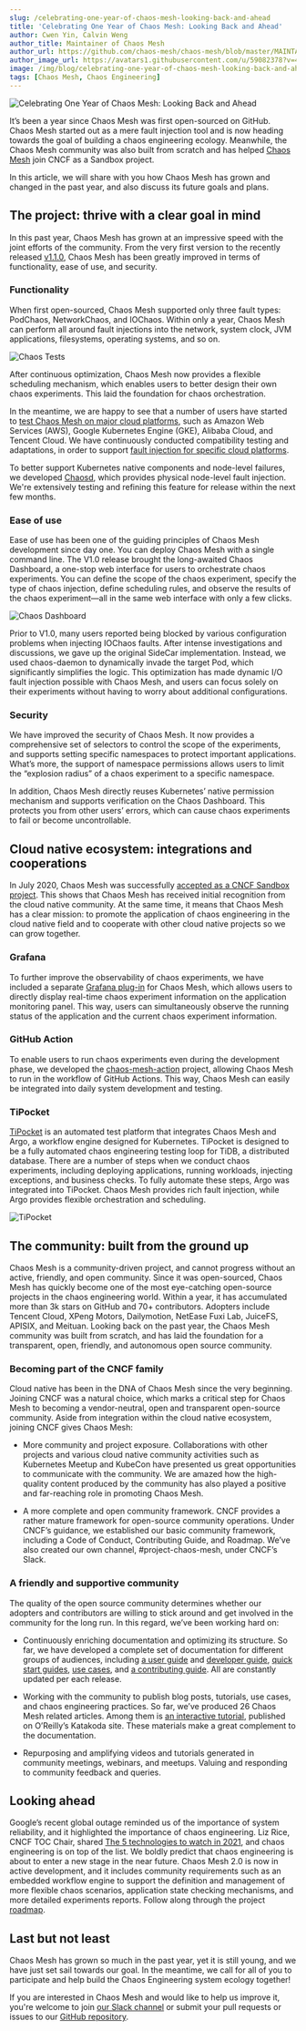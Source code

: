 ```yaml
---
slug: /celebrating-one-year-of-chaos-mesh-looking-back-and-ahead
title: 'Celebrating One Year of Chaos Mesh: Looking Back and Ahead'
author: Cwen Yin, Calvin Weng
author_title: Maintainer of Chaos Mesh
author_url: https://github.com/chaos-mesh/chaos-mesh/blob/master/MAINTAINERS.md
author_image_url: https://avatars1.githubusercontent.com/u/59082378?v=4
image: /img/blog/celebrating-one-year-of-chaos-mesh-looking-back-and-ahead.jpg
tags: [Chaos Mesh, Chaos Engineering]
---
```


![Celebrating One Year of Chaos Mesh: Looking Back and Ahead](/img/blog/celebrating-one-year-of-chaos-mesh-looking-back-and-ahead.jpg)

It’s been a year since Chaos Mesh was first open-sourced on GitHub. Chaos Mesh started out as a mere fault injection tool and is now heading towards the goal of building a chaos engineering ecology. Meanwhile, the Chaos Mesh community was also built from scratch and has helped [Chaos Mesh](https://github.com/chaos-mesh/chaos-mesh) join CNCF as a Sandbox project.

<!--truncate-->

In this article, we will share with you how Chaos Mesh has grown and changed in the past year, and also discuss its future goals and plans.

## The project: thrive with a clear goal in mind

In this past year, Chaos Mesh has grown at an impressive speed with the joint efforts of the community. From the very first version to the recently released [v1.1.0](https://github.com/chaos-mesh/chaos-mesh/releases/tag/v1.1.0), Chaos Mesh has been greatly improved in terms of functionality, ease of use, and security.

### Functionality

When first open-sourced, Chaos Mesh supported only three fault types: PodChaos, NetworkChaos, and IOChaos. Within only a year, Chaos Mesh can perform all around fault injections into the network, system clock, JVM applications, filesystems, operating systems, and so on.

![Chaos Tests](/img/blog/chaos-tests.png)

After continuous optimization, Chaos Mesh now provides a flexible scheduling mechanism, which enables users to better design their own chaos experiments. This laid the foundation for chaos orchestration.

In the meantime, we are happy to see that a number of users have started to [test Chaos Mesh on major cloud platforms](https://github.com/chaos-mesh/chaos-mesh/issues/1182), such as Amazon Web Services (AWS), Google Kubernetes Engine (GKE), Alibaba Cloud, and Tencent Cloud. We have continuously conducted compatibility testing and adaptations, in order to support [fault injection for specific cloud platforms](https://github.com/chaos-mesh/chaos-mesh/pull/1330).

To better support Kubernetes native components and node-level failures, we developed [Chaosd](https://github.com/chaos-mesh/chaosd), which provides physical node-level fault injection. We're extensively testing and refining this feature for release within the next few months.

### Ease of use

Ease of use has been one of the guiding principles of Chaos Mesh development since day one. You can deploy Chaos Mesh with a single command line. The V1.0 release brought the long-awaited Chaos Dashboard, a one-stop web interface for users to orchestrate chaos experiments. You can define the scope of the chaos experiment, specify the type of chaos injection, define scheduling rules, and observe the results of the chaos experiment—all in the same web interface with only a few clicks.

![Chaos Dashboard](/img/blog/chaos-dashboard1.png)

Prior to V1.0, many users reported being blocked by various configuration problems when injecting IOChaos faults. After intense investigations and discussions, we gave up the original SideCar implementation. Instead, we used chaos-daemon to dynamically invade the target Pod, which significantly simplifies the logic. This optimization has made dynamic I/O fault injection possible with Chaos Mesh, and users can focus solely on their experiments without having to worry about additional configurations.

### Security

We have improved the security of Chaos Mesh. It now provides a comprehensive set of selectors to control the scope of the experiments, and supports setting specific namespaces to protect important applications. What’s more, the support of namespace permissions allows users to limit the “explosion radius” of a chaos experiment to a specific namespace.

In addition, Chaos Mesh directly reuses Kubernetes’ native permission mechanism and supports verification on the Chaos Dashboard. This protects you from other users’ errors, which can cause chaos experiments to fail or become uncontrollable.

## Cloud native ecosystem: integrations and cooperations

In July 2020, Chaos Mesh was successfully [accepted as a CNCF Sandbox project](https://chaos-mesh.org/blog/chaos-mesh-join-cncf-sandbox-project). This shows that Chaos Mesh has received initial recognition from the cloud native community. At the same time, it means that Chaos Mesh has a clear mission: to promote the application of chaos engineering in the cloud native field and to cooperate with other cloud native projects so we can grow together.

### Grafana

To further improve the observability of chaos experiments, we have included a separate [Grafana plug-in](https://github.com/chaos-mesh/chaos-mesh-datasource) for Chaos Mesh, which allows users to directly display real-time chaos experiment information on the application monitoring panel. This way, users can simultaneously observe the running status of the application and the current chaos experiment information.

### GitHub Action

To enable users to run chaos experiments even during the development phase, we developed the [chaos-mesh-action](https://github.com/chaos-mesh/chaos-mesh-action) project, allowing Chaos Mesh to run in the workflow of GitHub Actions. This way, Chaos Mesh can easily be integrated into daily system development and testing.

### TiPocket

[TiPocket](https://github.com/pingcap/tipocket) is an automated test platform that integrates Chaos Mesh and Argo, a workflow engine designed for Kubernetes. TiPocket is designed to be a fully automated chaos engineering testing loop for TiDB, a distributed database. There are a number of steps when we conduct chaos experiments, including deploying applications, running workloads, injecting exceptions, and business checks. To fully automate these steps, Argo was integrated into TiPocket. Chaos Mesh provides rich fault injection, while Argo provides flexible orchestration and scheduling.

![TiPocket](/img/blog/tipocket.png)

## The community: built from the ground up

Chaos Mesh is a community-driven project, and cannot progress without an active, friendly, and open community. Since it was open-sourced, Chaos Mesh has quickly become one of the most eye-catching open-source projects in the chaos engineering world. Within a year, it has accumulated more than 3k stars on GitHub and 70+ contributors. Adopters include Tencent Cloud, XPeng Motors, Dailymotion, NetEase Fuxi Lab, JuiceFS, APISIX, and Meituan. Looking back on the past year, the Chaos Mesh community was built from scratch, and has laid the foundation for a transparent, open, friendly, and autonomous open source community.

### Becoming part of the CNCF family

Cloud native has been in the DNA of Chaos Mesh since the very beginning. Joining CNCF was a natural choice, which marks a critical step for Chaos Mesh to becoming a vendor-neutral, open and transparent open-source community. Aside from integration within the cloud native ecosystem, joining CNCF gives Chaos Mesh:

- More community and project exposure. Collaborations with other projects and various cloud native community activities such as Kubernetes Meetup and KubeCon have presented us great opportunities to communicate with the community. We are amazed how the high-quality content produced by the community has also played a positive and far-reaching role in promoting Chaos Mesh.

- A more complete and open community framework. CNCF provides a rather mature framework for open-source community operations. Under CNCF’s guidance, we established our basic community framework, including a Code of Conduct, Contributing Guide, and Roadmap. We’ve also created our own channel, #project-chaos-mesh, under CNCF’s Slack.

### A friendly and supportive community

The quality of the open source community determines whether our adopters and contributors are willing to stick around and get involved in the community for the long run. In this regard, we’ve been working hard on:

- Continuously enriching documentation and optimizing its structure. So far, we have developed a complete set of documentation for different groups of audiences, including [a user guide](https://chaos-mesh-website-archived.netlify.app/docs/1.2.4/user_guides/installation) and [developer guide](https://chaos-mesh-website-archived.netlify.app/docs/1.2.4/development_guides/development_overview), [quick start guides](https://chaos-mesh-website-archived.netlify.app/docs/1.2.4/get_started/get_started_on_kind), [use cases](https://chaos-mesh-website-archived.netlify.app/docs/1.2.4/use_cases/multi_data_centers), and [a contributing guide](https://github.com/chaos-mesh/chaos-mesh/blob/master/CONTRIBUTING.md). All are constantly updated per each release.

- Working with the community to publish blog posts, tutorials, use cases, and chaos engineering practices. So far, we’ve produced 26 Chaos Mesh related articles. Among them is [an interactive tutorial](https://chaos-mesh.org/interactive-tutorial), published on O’Reilly’s Katakoda site. These materials make a great complement to the documentation.

- Repurposing and amplifying videos and tutorials generated in community meetings, webinars, and meetups. Valuing and responding to community feedback and queries.

## Looking ahead

Google’s recent global outage reminded us of the importance of system reliability, and it highlighted the importance of chaos engineering. Liz Rice, CNCF TOC Chair, shared [The 5 technologies to watch in 2021](https://twitter.com/CloudNativeFdn/status/1329863326428499971), and chaos engineering is on top of the list. We boldly predict that chaos engineering is about to enter a new stage in the near future. Chaos Mesh 2.0 is now in active development, and it includes community requirements such as an embedded workflow engine to support the definition and management of more flexible chaos scenarios, application state checking mechanisms, and more detailed experiments reports. Follow along through the project [roadmap](https://github.com/chaos-mesh/chaos-mesh/blob/master/ROADMAP.md).

## Last but not least

Chaos Mesh has grown so much in the past year, yet it is still young, and we have just set sail towards our goal. In the meantime, we call for all of you to participate and help build the Chaos Engineering system ecology together!

If you are interested in Chaos Mesh and would like to help us improve it, you're welcome to join [our Slack channel](https://slack.cncf.io/) or submit your pull requests or issues to our [GitHub repository](https://github.com/chaos-mesh/chaos-mesh).

